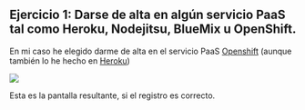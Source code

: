 ## Ejercicio 1: Darse de alta en algún servicio PaaS tal como Heroku, Nodejitsu, BlueMix u OpenShift.

En mi caso he elegido darme de alta en el servicio PaaS [Openshift](https://www.openshift.com/) (aunque también lo he hecho en [Heroku](https://dashboard.heroku.com/))

![](http://googledrive.com/host/0ByKPAGLB_FgcU1E3LVk2dWxsVzA/openshift.png)

Esta es la pantalla resultante, si el registro es correcto.